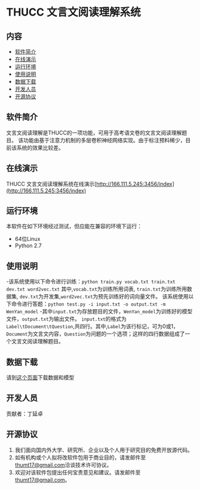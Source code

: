 # THUCC 文言文阅读理解系统

## 内容

- [软件简介](#Introduction)
- [在线演示](#Demo)
- [运行环境](#Environment)
- [使用说明](#User_Manual)
- [数据下载](#DataDownload)
- [开发人员](#Contributors)
- [开源协议](#License)

## 软件简介

文言文阅读理解是THUCC的一项功能，可用于高考语文卷的文言文阅读理解题目。
该功能由基于注意力机制的多层卷积神经网络实现。由于标注预料稀少，目前该系统的效果比较差。

## 在线演示

THUCC 文言文阅读理解系统在线演示[http://166.111.5.245:3456/index](http://166.111.5.245:3456/index)

## 运行环境

本软件在如下环境经过测试，但应能在兼容的环境下运行：

-  64位Linux 
-  Python 2.7

## 使用说明


-该系统使用以下命令进行训练：`python train.py vocab.txt train.txt dev.txt word2vec.txt`
其中,`vocab.txt`为训练所用词表, `train.txt`为训练所用数据集, `dev.txt`为开发集,`word2vec.txt`为预先训练好的词向量文件。
该系统使用以下命令进行答题：`python test.py -i input.txt -o output.txt -m WenYan_model`
-其中`input.txt`为存放题目的文件，`WenYan_model`为训练好的模型文件，`output.txt`为输出文件。
`input.txt`的格式为`Label\tDocument\tQuestion`,共四行。其中,`Label`为该行标记，可为0或1，`Document`为文言文内容，`Question`为问题的一个选项；这样的四行数据组成了一个文言文阅读理解题目。

## 数据下载

请到[这个页面](http://166.111.5.245:8900/machinecomprehension)下载数据和模型

## 开发人员

贡献者：丁延卓

## 开源协议

1. 我们面向国内外大学、研究所、企业以及个人用于研究目的免费开放源代码。
2. 如有机构或个人拟将改软件包用于商业目的，请发邮件至[thumt17@gmail.com](mailto:thumt17@gmail.com)洽谈技术许可协议。
3. 欢迎对该软件包提出任何宝贵意见和建议。请发邮件至[thumt17@gmail.com](mailto:thumt17@gmail.com)。
